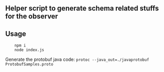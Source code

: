 Helper script to generate schema related stuffs for the observer
---

## Usage

```shell
    npm i
    node index.js
```

Generate the protobuf java code: 
`protoc --java_out=./javaprotobuf ProtobufSamples.proto` 